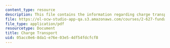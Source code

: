 ```yaml
---
content_type: resource
description: This file contains the information regarding charge transport.
file: https://ol-ocw-studio-app-qa.s3.amazonaws.com/courses/2-627-fundamentals-of-photovoltaics-fall-2013/05acc0e68da1e76e03e54df54fdcfcf8_MIT2_627F13_lec06.pdf
file_type: application/pdf
resourcetype: Document
title: Charge Transport
uid: 05acc0e6-8da1-e76e-03e5-4df54fdcfcf8
---
```

